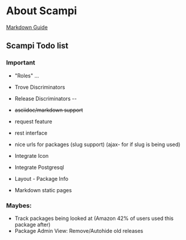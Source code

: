 # About Scampi
[Markdown Guide](http://daringfireball.net/projects/markdown/basics)
## Scampi Todo list

### Important
* "Roles" ...
* Trove Discriminators
* Release Discriminators --
* <s>asciidoc/markdown support</s>
* request feature

* rest interface
* nice urls for packages (slug support) (ajax- for if slug	 is being used)
* Integrate Icon
* Integrate Postgresql
* Layout - Package Info
* Markdown static pages

### Maybes:
* Track packages being looked at (Amazon 42% of users used this package after)
* Package Admin View: Remove/Autohide old releases

